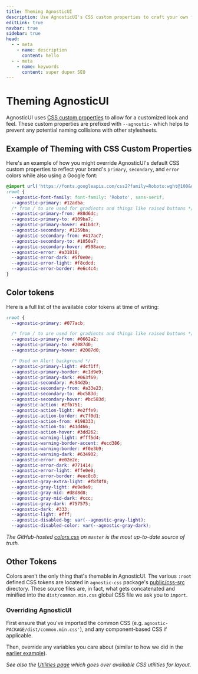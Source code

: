 ```yaml
---
title: Theming AgnosticUI
description: Use AgnosticUI's CSS custom properties to craft your own flexible design systems
editLink: true
navbar: true
sidebar: true
head:
  - - meta
    - name: description
      content: hello
  - - meta
    - name: keywords
      content: super duper SEO
---
```


# Theming AgnosticUI

AgnosticUI uses [CSS custom properties](https://developer.mozilla.org/en-US/docs/Web/CSS/Using_CSS_custom_properties) to allow for a customized look and feel. These custom properties are prefixed with `--agnostic-` which helps to prevent any potential naming collisions with other stylesheets.

## Example of Theming with CSS Custom Properties

Here's an example of how you might override AgnosticUI's default CSS custom properties to reflect your brand's `primary`, `secondary`, and `error` colors while also using a Google font:

```css
@import url('https://fonts.googleapis.com/css2?family=Roboto:wght@100&display=swap');
:root {
  --agnostic-font-family: font-family: 'Roboto', sans-serif;
  --agnostic-primary: #12adba;
  /* from / to are used for gradients and things like raised buttons */
  --agnostic-primary-from: #88d6dc;
  --agnostic-primary-to: #109ba7;
  --agnostic-primary-hover: #41bdc7;
  --agnostic-secondary: #1259ba;
  --agnostic-secondary-from: #417ac7;
  --agnostic-secondary-to: #1050a7;
  --agnostic-secondary-hover: #598ace;
  --agnostic-error: #a31818;
  --agnostic-error-dark: #5f0e0e;
  --agnostic-error-light: #f8cdcd;
  --agnostic-error-border: #e6c4c4;
}
```

## Color tokens

Here is a full list of the available color tokens at time of writing:

```css
:root {
  --agnostic-primary: #077acb;

  /* from / to are used for gradients and things like raised buttons */
  --agnostic-primary-from: #0662a2;
  --agnostic-primary-to: #2087d0;
  --agnostic-primary-hover: #2087d0;

  /* Used on Alert background */
  --agnostic-primary-light: #dcf1ff;
  --agnostic-primary-border: #c1d9e9;
  --agnostic-primary-dark: #063f69;
  --agnostic-secondary: #c94d2b;
  --agnostic-secondary-from: #a33e23;
  --agnostic-secondary-to: #bc583d;
  --agnostic-secondary-hover: #bc583d;
  --agnostic-action: #2fb751;
  --agnostic-action-light: #e2ffe9;
  --agnostic-action-border: #c7f0d1;
  --agnostic-action-from: #198333;
  --agnostic-action-to: #41d466;
  --agnostic-action-hover: #3dd262;
  --agnostic-warning-light: #fff5d4;
  --agnostic-warning-border-accent: #ecd386;
  --agnostic-warning-border: #f0e3b9;
  --agnostic-warning-dark: #634902;
  --agnostic-error: #e02e2e;
  --agnostic-error-dark: #771414;
  --agnostic-error-light: #ffe0e0;
  --agnostic-error-border: #eec8c8;
  --agnostic-gray-extra-light: #f8f8f8;
  --agnostic-gray-light: #e9e9e9;
  --agnostic-gray-mid: #d8d8d8;
  --agnostic-gray-mid-dark: #ccc;
  --agnostic-gray-dark: #757575;
  --agnostic-dark: #333;
  --agnostic-light: #fff;
  --agnostic-disabled-bg: var(--agnostic-gray-light);
  --agnostic-disabled-color: var(--agnostic-gray-dark);
```

_The GitHub-hosted [colors.css](https://github.com/AgnosticUI/agnosticui/blob/master/agnostic-css/public/css-src/colors.css) on `master` is the most up-to-date source of truth._

## Other Tokens

Colors aren't the only thing that's themable in AgnosticUI. The various `:root` defined CSS tokens are located in `agnostic-css` package's [public/css-src](https://github.com/AgnosticUI/agnosticui/tree/master/agnostic-css/public/css-src) directory. These source files are, in fact, what gets concatenated and minified into the `dist/common.min.css` global CSS file we ask you to `import`. 

<div class="mbe24"></div>

### Overriding AgnosticUI

First ensure that you've imported the common CSS (e.g. `agnostic-PACKAGE/dist/common.min.css'`), and any component-based CSS if applicable.

<div class="mbe24"></div>

Then, override any variables you care about (similar to how we did in the [earlier example](https://agnosticui.github.io/agnosticui/docs/theming.html#example-of-theming-with-css-custom-properties)).

<div class="mbe24"></div>

_See also the [Utilities page](./utilities) which goes over available CSS utilities for layout._

